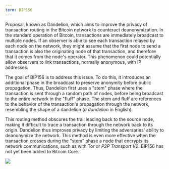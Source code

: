 ```yaml
---
term: BIP156
---
```


Proposal, known as Dandelion, which aims to improve the privacy of transaction routing in the Bitcoin network to counteract deanonymization. In the standard operation of Bitcoin, transactions are immediately broadcast to multiple nodes. If an observer is able to see each transaction relayed by each node on the network, they might assume that the first node to send a transaction is also the originating node of that transaction, and therefore that it comes from the node's operator. This phenomenon could potentially allow observers to link transactions, normally anonymous, with IP addresses.

The goal of BIP156 is to address this issue. To do this, it introduces an additional phase in the broadcast to preserve anonymity before public propagation. Thus, Dandelion first uses a "stem" phase where the transaction is sent through a random path of nodes, before being broadcast to the entire network in the "fluff" phase. The stem and fluff are references to the behavior of the transaction's propagation through the network, resembling the shape of a dandelion (*a dandelion* in English).

This routing method obscures the trail leading back to the source node, making it difficult to trace a transaction through the network back to its origin. Dandelion thus improves privacy by limiting the adversaries' ability to deanonymize the network. This method is even more effective when the transaction crosses during the "stem" phase a node that encrypts its network communications, such as with Tor or *P2P Transport V2*. BIP156 has not yet been added to Bitcoin Core.

![](../../dictionnaire/assets/36.png)

